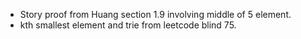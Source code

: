 - Story proof from Huang section 1.9 involving middle of 5 element.
- kth smallest element and trie from leetcode blind 75.